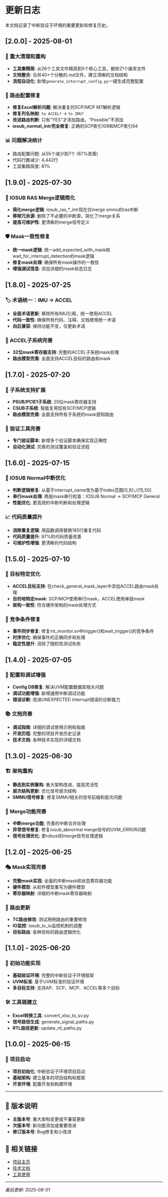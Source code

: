 # 更新日志

本文档记录了中断验证子环境的重要更新和修复历史。

## [2.0.0] - 2025-08-01

### 🧹 重大清理和重构
- **工具集精简**: 从26个工具文件精简到5个核心工具，删除21个废弃文件
- **文档整合**: 合并40+个分散的.md文件，建立清晰的文档结构
- **流程自动化**: 新增`generate_interrupt_config.py`一键生成完整配置

### 🔧 路由配置修复
- **修复Excel解析问题**: 解决重复的SCP/MCP M7解析逻辑
- **修复列名映射**: `to ACCEL?` → `to IMU?`
- **改进路由判断**: 只有"YES"才添加路由，"Possible"不添加
- **iosub_normal_intr完全修复**: 正确的SCP索引109和MCP索引64

### 📊 问题解决统计
- 路由配置问题: 从55个减少到7个 (87%改善)
- 代码行数减少: 4,442行
- 工具集精简度: 81%

## [1.9.0] - 2025-07-30

### 🔧 IOSUB RAS Merge逻辑简化
- **简化merge逻辑**: iosub_ras_*_intr现在仅merge smmu的ras中断
- **移除冗余源**: 删除了不必要的中断源，简化了merge关系
- **提高可维护性**: 更清晰的merge信号定义

### 🛡️ Mask一致性修复
- **统一mask逻辑**: 统一add_expected_with_mask和wait_for_interrupt_detection的mask逻辑
- **修复mask处理**: 确保所有mask操作的一致性
- **增强调试信息**: 添加详细的mask状态日志

## [1.8.0] - 2025-07-25

### 🏷️ 术语统一：IMU → ACCEL
- **全面术语更新**: 移除所有IMU引用，统一使用ACCEL
- **代码一致性**: 确保所有代码、注释、文档使用统一术语
- **向后兼容**: 保持功能不变，仅更新术语

### 🎯 ACCEL子系统完善
- **32位mask寄存器支持**: 完整的ACCEL子系统mask处理
- **路由模型完善**: 全面支持ACCEL目标的路由和mask

## [1.7.0] - 2025-07-20

### 🔌 子系统支持扩展
- **PSUB/PCIE1子系统**: 20位mask寄存器支持
- **CSUB子系统**: 智能复用现有SCP/MCP逻辑
- **路由模型完善**: 全面支持所有子系统的mask感知路由

### 🧪 验证工具完善
- **专门验证脚本**: 新增多个验证脚本确保实现正确性
- **自动化测试**: 完善的测试覆盖和验证流程

## [1.6.0] - 2025-07-15

### 🔄 IOSUB Normal中断优化
- **判断逻辑修复**: 从基于interrupt_name改为基于index范围[0,9]∪[15,50]
- **串行mask处理**: 两层mask串行检查：IOSUB Normal → SCP/MCP General
- **性能优化**: 更高效的中断判断和处理逻辑

### 📈 代码质量提升
- **消除重复逻辑**: 用函数调用替换185行重复代码
- **代码质量提升**: 97%的代码质量改善
- **可维护性增强**: 更清晰的代码结构

## [1.5.0] - 2025-07-10

### 🎯 目标特定优化
- **ACCEL目标支持**: 在check_general_mask_layer中添加ACCEL路由mask处理
- **目的地特定mask**: SCP/MCP使用串行mask，ACCEL使用单层mask
- **架构一致性**: 符合硬件架构的mask处理方式

### 🐛 竞争条件修复
- **事件同步修复**: 修复int_monitor.sv中trigger()和wait_trigger()的竞争条件
- **时序优化**: 确保事件的正确同步和处理
- **稳定性提升**: 消除了随机性测试失败

## [1.4.0] - 2025-07-05

### 🔧 配置和调试增强
- **Config DB修复**: 解决UVM配置数据库相关问题
- **调试功能增强**: 新增通用中断调试功能
- **错误诊断**: 改进UNEXPECTED interrupt错误的诊断能力

### 📚 文档完善
- **调试指南**: 详细的调试使用示例和指南
- **开发历程**: 完整的项目开发历史记录
- **技术文档**: 各种技术实现的详细文档

## [1.3.0] - 2025-06-30

### 🏗️ 架构重构
- **静态到实例重构**: 重大架构改进，提高灵活性
- **层次结构更新**: 优化信号层次结构
- **SMMU信号修复**: 修复SMMU相关的信号前缀和层次问题

### 🔀 Merge功能完善
- **中断merge功能**: 完善的中断合并处理
- **异常信号修复**: 修复iosub_abnormal merge信号的UVM_ERROR问题
- **信号处理优化**: 更robust的merge信号处理逻辑

## [1.2.0] - 2025-06-25

### 🎭 Mask实现完善
- **完整mask实现**: 全面的中断mask和状态寄存器功能
- **硬件模型**: 从软件模型重写为硬件模型
- **寄存器映射**: 详细的中断mask寄存器映射

### 🔄 路由更新
- **TC路由修改**: 测试用例路由的重要修改
- **IO监控**: iosub_to_io监控机制的调整
- **目标路由**: 各种目标的路由逻辑优化

## [1.1.0] - 2025-06-20

### 🚀 初始功能实现
- **基础验证环境**: 完整的中断验证子环境框架
- **UVM标准**: 基于UVM标准的验证环境
- **多目标支持**: 支持AP、SCP、MCP、ACCEL等多个目标

### 🛠️ 工具链建立
- **Excel转换工具**: convert_xlsx_to_sv.py
- **信号路径生成**: generate_signal_paths.py
- **RTL路径更新**: update_rtl_paths.py

## [1.0.0] - 2025-06-15

### 🎉 项目启动
- **项目初始化**: 中断验证子环境项目启动
- **基础架构**: 建立基本的项目结构和框架
- **开发环境**: 配置开发和构建环境

---

## 📝 版本说明

- **主版本号**: 重大架构变更或不兼容更新
- **次版本号**: 新功能添加或重要改进
- **修订版本号**: Bug修复和小改进

## 🔗 相关链接

- [项目主页](README.md)
- [技术文档](TECHNICAL_DOCS.md)
- [工具使用](tools/README.md)

---
*最后更新: 2025-08-01*
